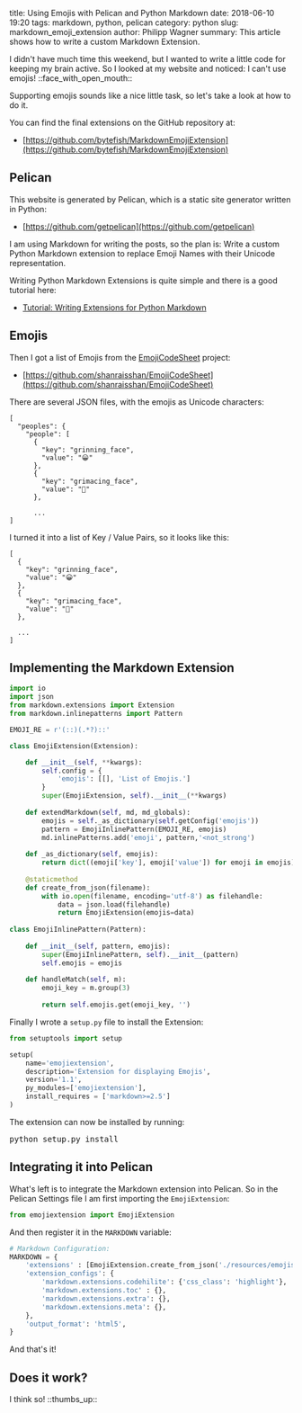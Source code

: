 ﻿title: Using Emojis with Pelican and Python Markdown 
date: 2018-06-10 19:20
tags: markdown, python, pelican
category: python
slug: markdown_emoji_extension
author: Philipp Wagner
summary: This article shows how to write a custom Markdown Extension.

[EmojiCodeSheet]: https://github.com/shanraisshan/EmojiCodeSheet

I didn't have much time this weekend, but I wanted to write a little code for keeping my brain active. So I 
looked at my website and noticed: I can't use emojis! ::face_with_open_mouth:: 

Supporting emojis sounds like a nice little task, so let's take a look at how to do it.

You can find the final extensions on the GitHub repository at:

* [https://github.com/bytefish/MarkdownEmojiExtension](https://github.com/bytefish/MarkdownEmojiExtension)

## Pelican ##

This website is generated by Pelican, which is a static site generator written in Python:

* [https://github.com/getpelican](https://github.com/getpelican)

I am using Markdown for writing the posts, so the plan is: Write a custom Python Markdown extension to 
replace Emoji Names with their Unicode representation. 

Writing Python Markdown Extensions is quite simple and there is a good tutorial here:

* [Tutorial: Writing Extensions for Python Markdown](https://github.com/Python-Markdown/markdown/wiki/Tutorial:-Writing-Extensions-for-Python-Markdown)

## Emojis ##

Then I got a list of Emojis from the [EmojiCodeSheet] project:

* [https://github.com/shanraisshan/EmojiCodeSheet](https://github.com/shanraisshan/EmojiCodeSheet)

There are several JSON files, with the emojis as Unicode characters:

```
[
  "peoples": {
    "people": [
      {
        "key": "grinning_face",
        "value": "😀"
      },
      {
        "key": "grimacing_face",
        "value": "😬"
      },
      
      ...
]
```

I turned it into a list of Key / Value Pairs, so it looks like this:

```
[
  {
    "key": "grinning_face",
    "value": "😀"
  },
  {
    "key": "grimacing_face",
    "value": "😬"
  },
  
  ...
]
```

## Implementing the Markdown Extension ##

```python
import io
import json
from markdown.extensions import Extension
from markdown.inlinepatterns import Pattern

EMOJI_RE = r'(::)(.*?)::'

class EmojiExtension(Extension):

    def __init__(self, **kwargs):
        self.config = {
            'emojis': [[], 'List of Emojis.']
        }
        super(EmojiExtension, self).__init__(**kwargs)
        
    def extendMarkdown(self, md, md_globals):
        emojis = self._as_dictionary(self.getConfig('emojis'))
        pattern = EmojiInlinePattern(EMOJI_RE, emojis)
        md.inlinePatterns.add('emoji', pattern,'<not_strong')
        
    def _as_dictionary(self, emojis):
        return dict((emoji['key'], emoji['value']) for emoji in emojis)
    
    @staticmethod
    def create_from_json(filename):
        with io.open(filename, encoding='utf-8') as filehandle:
            data = json.load(filehandle)
            return EmojiExtension(emojis=data)
        
class EmojiInlinePattern(Pattern):
    
    def __init__(self, pattern, emojis):
        super(EmojiInlinePattern, self).__init__(pattern)
        self.emojis = emojis
        
    def handleMatch(self, m):
        emoji_key = m.group(3)
        
        return self.emojis.get(emoji_key, '')
```

Finally I wrote a ``setup.py`` file to install the Extension:

```python
from setuptools import setup

setup(
    name='emojiextension',
    description='Extension for displaying Emojis',
    version='1.1',
    py_modules=['emojiextension'],
    install_requires = ['markdown>=2.5']
)
```

The extension can now be installed by running:

<pre>
python setup.py install
</pre>

## Integrating it into Pelican ##

What's left is to integrate the Markdown extension into Pelican. So in the Pelican Settings file I am first importing the ``EmojiExtension``:

```python
from emojiextension import EmojiExtension
```

And then register it in the ``MARKDOWN`` variable:

```python
# Markdown Configuration:
MARKDOWN = {
    'extensions' : [EmojiExtension.create_from_json('./resources/emojis.json')],
    'extension_configs': {
        'markdown.extensions.codehilite': {'css_class': 'highlight'},
        'markdown.extensions.toc' : {},
        'markdown.extensions.extra': {},
        'markdown.extensions.meta': {},
    },
    'output_format': 'html5',
}
```

And that's it!

## Does it work? ##

I think so! ::thumbs_up::
